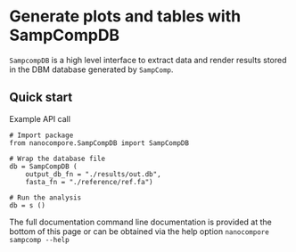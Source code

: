 # Generate plots and tables with SampCompDB

`SampcompDB` is a high level interface to extract data and render results stored in the DBM database generated by `SampComp`.

## Quick start

Example API call

```python3
# Import package
from nanocompore.SampCompDB import SampCompDB

# Wrap the database file
db = SampCompDB (
    output_db_fn = "./results/out.db",
    fasta_fn = "./reference/ref.fa")

# Run the analysis
db = s ()
```


The full documentation command line documentation is provided at the bottom of this page or can be obtained via the help option `nanocompore sampcomp --help`
